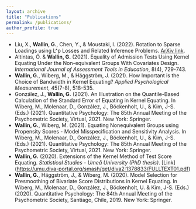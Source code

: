 ```yaml
---
layout: archive
title: "Publications"
permalink: /publications/
author_profile: true
---
```


<!-- {% if author.googlescholar %}
  You can also find my articles on <u><a href="{{author.googlescholar}}">my Google Scholar profile</a>.</u>
{% endif %}

{% include base_path %}

{% for post in site.publications reversed %}
  {% include archive-single.html %}
{% endfor %} -->

* Liu, X., **Wallin, G.**, Chen, Y., & Moustaki, I. (2022). Rotation to Sparse Loadings using L^p Losses and Related Inference Problems. [ArXiv link](https://arxiv.org/abs/2206.02263).
* Altintas, Ö. & **Wallin, G.** (2021). Equality of Admission Tests Using Kernel Equating Under the Non-equivalent Groups With Covariates Design. *International Journal of Assessment Tools in Education*, 8(4), 729-743.
* **Wallin, G.**, Wiberg, M., & Häggström, J. (2021). How Important is the Choice of Bandwidth in Kernel Equating? *Applied Psychological Measurement*, 45(7-8), 518-535.
* González, J., **Wallin, G.** (2021). An Illustration on the Quantile-Based Calculation of the Standard Error of Equating in Kernel Equating. In Wiberg, M., Molenaar, D., González, J., Böckenholt, U., & Kim, J-S.  (Eds.) (2021). Quantitative Psychology: The 85th Annual Meeting of the Psychometric Society, Virtual, 2021. New York: Springer.
* **Wallin, G.**, Wiberg, M. (2021). Equating Nonequivalent Groups using Propensity Scores - Model Misspecification and Sensitivity Analysis. In Wiberg, M., Molenaar, D., González, J., Böckenholt, U., & Kim, J-S.  (Eds.) (2021). Quantitative Psychology: The 85th Annual Meeting of the Psychometric Society, Virtual, 2021. New York: Springer.
* **Wallin, G.** (2020). Extensions of the Kernel Method of Test Score Equating. *Statistical Studies - Umeå University (PhD thesis)*. [Link] (https://umu.diva-portal.org/smash/get/diva2:1378833/FULLTEXT01.pdf) 
* **Wallin, G.**, Häggström, J., & Wiberg, M. (2020). Model Selection for Presmoothing of Bivariate Score Distributions in Kernel Equating. In Wiberg, M., Molenaar, D., González, J., Böckenholt, U. & Kim, J-S. (Eds.) (2020). Quantitative Psychology: The 84th Annual Meeting of the Psychometric Society, Santiago, Chile, 2019. New York: Springer.

